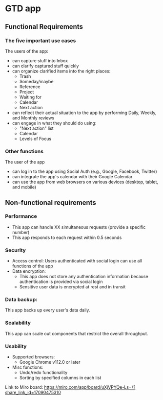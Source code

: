 # GTD app

## Functional Requirements

### The five important use cases

The users of the app:
- can capture stuff into Inbox
- can clarify captured stuff quickly
- can organize clarified items into the right places:
  - Trash
  - Someday/maybe
  - Reference
  - Project
  - Waiting for
  - Calendar
  - Next action
- can reflect their actual situation to the app by performing Daily, Weekly, and Monthly reviews
- can engage in what they should do using:
  - "Next action" list
  - Calendar
  - Levels of Focus

### Other functions

The user of the app
- can log in to the app using Social Auth (e.g., Google, Facebook, Twitter)
- can integrate the app's calendar with their Google Calendar
- can use the app from web browsers on various devices (desktop, tablet, and mobile)

## Non-functional requirements

### Performance

- This app can handle XX simultaneous requests (provide a specific number)
- This app responds to each request within 0.5 seconds

### Security

- Access control: Users authenticated with social login can use all functions of the app
- Data encryption:
  - This app does not store any authentication information because authentication is provided via social login
  - Sensitive user data is encrypted at rest and in transit

### Data backup:

This app backs up every user's data daily.

### Scalability

This app can scale out components that restrict the overall throughput.

### Usability

- Supported browsers:
  - Google Chrome v112.0 or later
- Misc functions:
  - Undo/redo functionality
  - Sorting by specified columns in each list

Link to Miro board: https://miro.com/app/board/uXjVPYQe-Ls=/?share_link_id=17090475310
